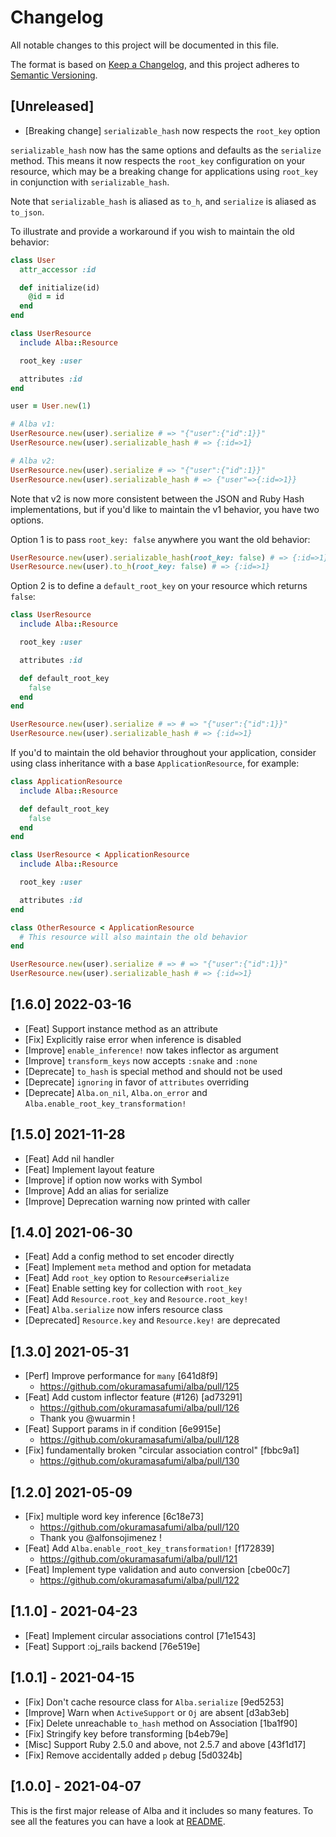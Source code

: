 # Changelog
All notable changes to this project will be documented in this file.

The format is based on [Keep a Changelog](https://keepachangelog.com/en/1.0.0/),
and this project adheres to [Semantic Versioning](https://semver.org/spec/v2.0.0.html).

## [Unreleased]

- [Breaking change] `serializable_hash` now respects the `root_key` option

`serializable_hash` now has the same options and defaults as the `serialize` method. This means it now respects the `root_key` configuration on your resource, which may be a breaking change for applications using `root_key` in conjunction with `serializable_hash`.

Note that `serializable_hash` is aliased as `to_h`, and `serialize` is aliased as `to_json`.

To illustrate and provide a workaround if you wish to maintain the old behavior:

```ruby
class User
  attr_accessor :id

  def initialize(id)
    @id = id
  end
end

class UserResource
  include Alba::Resource

  root_key :user

  attributes :id
end

user = User.new(1)
```

```ruby
# Alba v1:
UserResource.new(user).serialize # => "{"user":{"id":1}}"
UserResource.new(user).serializable_hash # => {:id=>1}

# Alba v2:
UserResource.new(user).serialize # => "{"user":{"id":1}}"
UserResource.new(user).serializable_hash # => {"user"=>{:id=>1}}
```

Note that v2 is now more consistent between the JSON and Ruby Hash implementations, but if you'd like to maintain the v1 behavior, you have two options.

Option 1 is to pass `root_key: false` anywhere you want the old behavior:

```ruby
UserResource.new(user).serializable_hash(root_key: false) # => {:id=>1}
UserResource.new(user).to_h(root_key: false) # => {:id=>1}
```

Option 2 is to define a `default_root_key` on your resource which returns `false`:

```ruby
class UserResource
  include Alba::Resource

  root_key :user

  attributes :id

  def default_root_key
    false
  end
end

UserResource.new(user).serialize # => # => "{"user":{"id":1}}"
UserResource.new(user).serializable_hash # => {:id=>1}
```

If you'd to maintain the old behavior throughout your application, consider using class inheritance with a base `ApplicationResource`, for example:

```ruby
class ApplicationResource
  include Alba::Resource

  def default_root_key
    false
  end
end

class UserResource < ApplicationResource
  include Alba::Resource

  root_key :user

  attributes :id
end

class OtherResource < ApplicationResource
  # This resource will also maintain the old behavior
end

UserResource.new(user).serialize # => # => "{"user":{"id":1}}"
UserResource.new(user).serializable_hash # => {:id=>1}
```

## [1.6.0] 2022-03-16

- [Feat] Support instance method as an attribute
- [Fix] Explicitly raise error when inference is disabled
- [Improve] `enable_inference!` now takes inflector as argument
- [Improve] `transform_keys` now accepts `:snake` and `:none`
- [Deprecate] `to_hash` is special method and should not be used
- [Deprecate] `ignoring` in favor of `attributes` overriding
- [Deprecate] `Alba.on_nil`, `Alba.on_error` and `Alba.enable_root_key_transformation!`

## [1.5.0] 2021-11-28

- [Feat] Add nil handler
- [Feat] Implement layout feature
- [Improve] if option now works with Symbol
- [Improve] Add an alias for serialize
- [Improve] Deprecation warning now printed with caller

## [1.4.0] 2021-06-30

- [Feat] Add a config method to set encoder directly
- [Feat] Implement `meta` method and option for metadata
- [Feat] Add `root_key` option to `Resource#serialize`
- [Feat] Enable setting key for collection with `root_key`
- [Feat] Add `Resource.root_key` and `Resource.root_key!`
- [Feat] `Alba.serialize` now infers resource class
- [Deprecated] `Resource.key` and `Resource.key!` are deprecated

## [1.3.0] 2021-05-31

- [Perf] Improve performance for `many` [641d8f9]
  - https://github.com/okuramasafumi/alba/pull/125
- [Feat] Add custom inflector feature (#126) [ad73291]
  - https://github.com/okuramasafumi/alba/pull/126
  - Thank you @wuarmin !
- [Feat] Support params in if condition [6e9915e]
  - https://github.com/okuramasafumi/alba/pull/128
- [Fix] fundamentally broken "circular association control" [fbbc9a1]
  - https://github.com/okuramasafumi/alba/pull/130

## [1.2.0] 2021-05-09

- [Fix] multiple word key inference [6c18e73]
  - https://github.com/okuramasafumi/alba/pull/120
  - Thank you @alfonsojimenez !
- [Feat] Add `Alba.enable_root_key_transformation!` [f172839]
  - https://github.com/okuramasafumi/alba/pull/121
- [Feat] Implement type validation and auto conversion [cbe00c7]
  - https://github.com/okuramasafumi/alba/pull/122

## [1.1.0] - 2021-04-23

- [Feat] Implement circular associations control [71e1543]
- [Feat] Support :oj_rails backend [76e519e]

## [1.0.1] - 2021-04-15

- [Fix] Don't cache resource class for `Alba.serialize` [9ed5253]
- [Improve] Warn when `ActiveSupport` or `Oj` are absent [d3ab3eb]
- [Fix] Delete unreachable `to_hash` method on Association [1ba1f90]
- [Fix] Stringify key before transforming [b4eb79e]
- [Misc] Support Ruby 2.5.0 and above, not 2.5.7 and above [43f1d17]
- [Fix] Remove accidentally added `p` debug [5d0324b]

## [1.0.0] - 2021-04-07

This is the first major release of Alba and it includes so many features. To see all the features you can have a look at [README](https://github.com/okuramasafumi/alba/blob/master/README.md#features).
